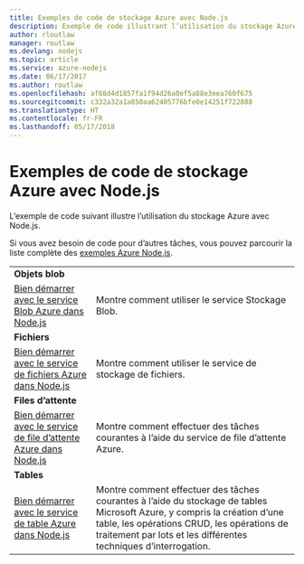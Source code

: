 ```yaml
---
title: Exemples de code de stockage Azure avec Node.js
description: Exemple de code illustrant l’utilisation du stockage Azure avec Node.js.
author: rloutlaw
manager: routlaw
ms.devlang: nodejs
ms.topic: article
ms.service: azure-nodejs
ms.date: 06/17/2017
ms.author: routlaw
ms.openlocfilehash: af68d4d1857fa1f94d26a0ef5a88e3eea760f675
ms.sourcegitcommit: c332a32a1a850aa62405776bfe0e14251f722888
ms.translationtype: HT
ms.contentlocale: fr-FR
ms.lasthandoff: 05/17/2018
---
```

# <a name="azure-storage-with-nodejs-code-samples"></a>Exemples de code de stockage Azure avec Node.js

L’exemple de code suivant illustre l’utilisation du stockage Azure avec Node.js.

Si vous avez besoin de code pour d’autres tâches, vous pouvez parcourir la liste complète des [exemples Azure Node.js](https://azure.microsoft.com/resources/samples/?term=nodejs).


| | |
|---|---|
| **Objets blob** ||
| [Bien démarrer avec le service Blob Azure dans Node.js](https://github.com/Azure-Samples/storage-blob-node-getting-started) | Montre comment utiliser le service Stockage Blob. |
| **Fichiers** ||
| [Bien démarrer avec le service de fichiers Azure dans Node.js](https://azure.microsoft.com/resources/samples/storage-file-node-getting-started/) | Montre comment utiliser le service de stockage de fichiers. |
| **Files d’attente** ||
| [Bien démarrer avec le service de file d’attente Azure dans Node.js](https://azure.microsoft.com/resources/samples/storage-queue-node-getting-started/) | Montre comment effectuer des tâches courantes à l’aide du service de file d’attente Azure. |
| **Tables** ||
| [Bien démarrer avec le service de table Azure dans Node.js](https://azure.microsoft.com/resources/samples/storage-table-node-getting-started/) | Montre comment effectuer des tâches courantes à l’aide du stockage de tables Microsoft Azure, y compris la création d’une table, les opérations CRUD, les opérations de traitement par lots et les différentes techniques d’interrogation. |
